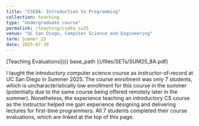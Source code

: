 ```yaml
---
title: "CSE8A: Introduction to Programming"
collection: teaching
type: "Undergraduate course"
permalink: /teaching/cse8a_su25
venue: "UC San Diego, Computer Science and Engineering"
term: Summer 25
date: 2025-07-30
---
```



[Teaching Evaluations]({{ base_path }}/files/SETs/SUM25_8A.pdf)

I taught the introductory computer science course as instructor-of-record at UC San Diego in Summer 2025. The course enrollment was only 7 students, which is uncharacteristically low enrollment for this course in the summer (potentially due to the same course being offered remotely later in the summer). Nonetheless, the experience teaching an introductory CS course as the instructor helped me gain experience designing and delivering lectures for first-time programmers. All 7 students completed their course evaluations, which are linked at the top of this page.

